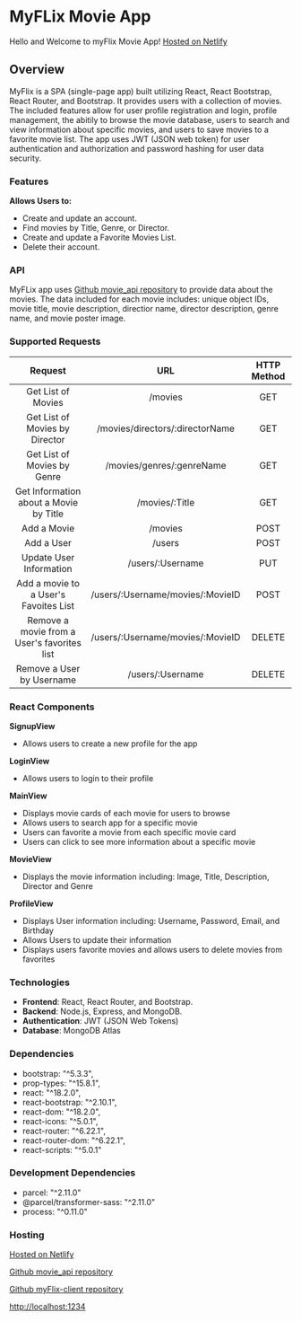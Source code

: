 
# MyFLix Movie App

Hello and Welcome to myFlix Movie App! [Hosted on Netlify](https://mll-myflix.netlify.app)


## Overview

MyFlix is a SPA (single-page app) built utilizing React, React Bootstrap, React Router, and Bootstrap. It provides users with a collection of movies. The included features allow for user profile registration and login, profile management, the abitily to browse the movie database, users to search and view information about specific movies, and users to save movies to a favorite movie list. The app uses JWT (JSON web token) for user authentication and authorization and password hashing for user data security.

### Features
**Allows Users to:**
* Create and update an account.  
* Find movies by Title, Genre, or Director.  
* Create and update a Favorite Movies List.  
* Delete their account.

### API

MyFLix app uses [Github movie_api repository](https://github.com/MLindbloom/movie_api) to provide data about the movies. The data included for each movie includes: unique object IDs, movie title, movie description, directior name, director description, genre name, and movie poster image.

### Supported Requests
|                   Request                   |                URL               | HTTP Method |
|:-------------------------------------------:|:--------------------------------:|:-----------:|
| Get List of Movies                          | /movies                          | GET         |
| Get List of Movies by Director              | /movies/directors/:directorName  | GET         |
| Get List of Movies by Genre                 | /movies/genres/:genreName        | GET         |
| Get Information about a Movie by Title      | /movies/:Title                   | GET         |
| Add a Movie                                 | /movies                          | POST        |
| Add a User                                  | /users                           | POST        |
| Update User Information                     | /users/:Username                 | PUT         |
| Add a movie to a User's Favoites List       | /users/:Username/movies/:MovieID | POST        |
| Remove a movie from a User's favorites list | /users/:Username/movies/:MovieID | DELETE      |
| Remove a User by Username                   | /users/:Username                 | DELETE      |

### React Components

**SignupView**
* Allows users to create a new profile for the app

**LoginView**
* Allows users to login to their profile

**MainView**
* Displays movie cards of each movie for users to browse
* Allows users to search app for a specific movie
* Users can favorite a movie from each specific movie card
* Users can click to see more information about a specific movie

**MovieView**
* Displays the movie information including: Image, Title, Description, Director and Genre

**ProfileView**
* Displays User information including: Username, Password, Email, and Birthday
* Allows Users to update their information
* Displays users favorite movies and allows users to delete movies from favorites

### Technologies 

* **Frontend**: React, React Router, and Bootstrap.  
* **Backend**: Node.js, Express, and MongoDB.  
* **Authentication**: JWT (JSON Web Tokens)
* **Database**: MongoDB Atlas

### Dependencies
* bootstrap: "^5.3.3",
* prop-types: "^15.8.1",
* react: "^18.2.0",
* react-bootstrap: "^2.10.1",
* react-dom: "^18.2.0",
* react-icons: "^5.0.1",
* react-router: "^6.22.1",
* react-router-dom: "^6.22.1",
* react-scripts: "^5.0.1"

### Development Dependencies
* parcel: "^2.11.0"
* @parcel/transformer-sass: "^2.11.0"
* process: "^0.11.0"

### Hosting

[Hosted on Netlify](https://mll-myflix.netlify.app)
  
[Github movie_api repository](https://github.com/MLindbloom/movie_api)

[Github myFlix-client repository](https://github.com/MLindbloom/myFlix-client)

[http://localhost:1234](http://localhost:1234)
